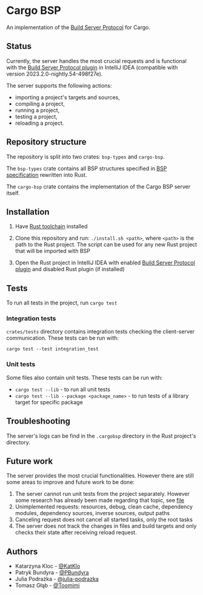 # Cargo BSP

An implementation of the [Build Server Protocol](https://github.com/build-server-protocol/build-server-protocol) for Cargo.

## Status

Currently, the server handles the most crucial requests and is functional with the [Build Server Protocol plugin](https://plugins.jetbrains.com/plugin/20329-build-server-protocol) in IntelliJ IDEA (compatible with version 2023.2.0-nightly.54-498f27e).

The server supports the following actions:

- importing a project's targets and sources,
- compiling a project,
- running a project,
- testing a project,
- reloading a project.

## Repository structure

The repository is split into two crates: ```bsp-types``` and ```cargo-bsp```.

The ```bsp-types``` crate contains all BSP structures specified in [BSP specification](https://build-server-protocol.github.io/docs/specification) rewritten into Rust.

The ```cargo-bsp``` crate contains the implementation of the Cargo BSP server itself.

## Installation

1. Have [Rust toolchain](https://rustup.rs) installed
2. Clone this repository and run: ```./install.sh <path>```, where ```<path>``` is the path to the Rust project. The script can be used for any new Rust project that will be imported with BSP

4. Open the Rust project in IntelliJ IDEA with enabled [Build Server Protocol plugin](https://lp.jetbrains.com/new-bazel-plugin/#install) and disabled Rust plugin (if installed)

## Tests

To run all tests in the project, run ```cargo test```

### Integration tests

```crates/tests``` directory contains integration tests checking the client-server communication. These tests can be run with:

```cargo test --test integration_test```

### Unit tests

Some files also contain unit tests. These tests can be run with:

- ```cargo test --lib``` - to run all unit tests
- ```cargo test --lib --package <package_name>``` - to run tests of a library target for specific package

## Troubleshooting

The server's logs can be find in the ```.cargobsp``` directory in the Rust project's directory.

## Future work

The server provides the most crucial functionalities. However there are still some areas to improve and future work to be done:

1. The server cannot run unit tests from the project separately. However some research has already been made regarding that topic, see [file](crates/cargo-bsp/src/project_model/_unit_tests_discovery.rs)
2. Unimplemented requests: resources, debug, clean cache, dependency modules, dependency sources, inverse sources, output paths
3. Canceling request does not cancel all started tasks, only the root tasks
4. The server does not track the changes in files and build targets and only checks their state after receiving reload request.

## Authors

- Katarzyna Kloc - [@KatKlo](https://github.com/KatKlo)
- Patryk Bundyra - [@PBundyra](https://github.com/PBundyra)
- Julia Podrażka - [@julia-podrazka](https://github.com/julia-podrazka)
- Tomasz Głąb - [@Toomimi](https://github.com/Toomimi)